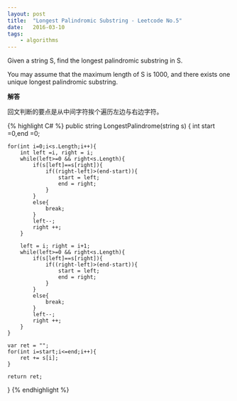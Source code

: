 ```yaml
---
layout: post
title:  "Longest Palindromic Substring - Leetcode No.5"
date:   2016-03-10
tags: 
    - algorithms
---
```


Given a string S, find the longest palindromic substring in S. 

You may assume that the maximum length of S is 1000, and there exists one unique longest palindromic substring.

**解答**

回文判断的要点是从中间字符挨个遍历左边与右边字符。

{% highlight C# %}
public string LongestPalindrome(string s) {
    int start =0,end =0;
    
    for(int i=0;i<s.Length;i++){
        int left =i, right = i;
        while(left>=0 && right<s.Length){
            if(s[left]==s[right]){
                if((right-left)>(end-start)){
                    start = left;
                    end = right;
                }
            }
            else{
                break;
            }
            left--;
            right ++;
        }
        
        left = i; right = i+1;
        while(left>=0 && right<s.Length){
            if(s[left]==s[right]){
                if((right-left)>(end-start)){
                    start = left;
                    end = right;
                }
            }
            else{
                break;
            }
            left--;
            right ++;
        }
    }
    
    var ret = "";
    for(int i=start;i<=end;i++){
        ret += s[i];
    }
    
    return ret;
}
{% endhighlight %}